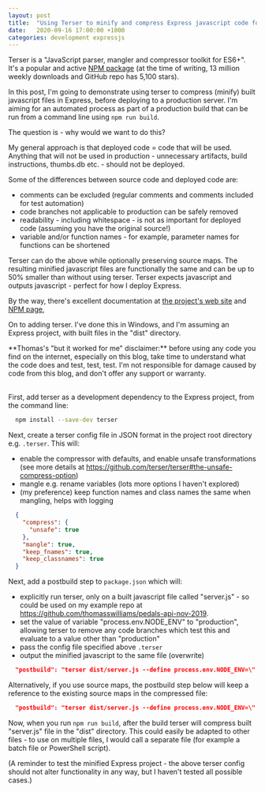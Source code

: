 ```yaml
---
layout: post
title:  "Using Terser to minify and compress Express javascript code for deployment"
date:   2020-09-16 17:00:00 +1000
categories: development expressjs
---
```

Terser is a "JavaScript parser, mangler and compressor toolkit for ES6+". It's a popular and active [NPM package](https://www.npmjs.com/package/terser) (at the time of writing, 13 million weekly downloads and GitHub repo has 5,100 stars).

In this post, I'm going to demonstrate using terser to compress (minify) built javascript files in Express, before deploying to a production server. I'm aiming for an automated process as part of a production build that can be run from a command line using `npm run build`.

The question is - why would we want to do this?

My general approach is that deployed code = code that will be used. Anything that will not be used in production - unnecessary artifacts, build instructions, thumbs.db etc. - should not be deployed.

Some of the differences between source code and deployed code are:

- comments can be excluded (regular comments and comments included for test automation)
- code branches not applicable to production can be safely removed
- readability - including whitespace - is not as important for deployed code (assuming you have the original source!)
- variable and/or function names - for example, parameter names for functions can be shortened

Terser can do the above while optionally preserving source maps. The resulting minified javascript files are functionally the same and can be up to 50% smaller than without using terser. Terser expects javascript and outputs javascript - perfect for how I deploy Express.

By the way, there's excellent documentation at [the project's web site](https://terser.org/docs/cli-usage) and [NPM page](https://www.npmjs.com/package/terser),

On to adding terser. I've done this in Windows, and I'm assuming an Express project, with built files in the "dist" directory.

<div markdown="1" class="note">
**Thomas's "but it worked for me" disclaimer:** before using any code you find on the internet, especially on this blog, take time to understand what the code does and test, test, test. I'm not responsible for damage caused by code from this blog, and don't offer any support or warranty.
</div>
<br/>

First, add terser as a development dependency to the Express project, from the command line:
```bash
  npm install --save-dev terser
```

Next, create a terser config file in JSON format in the project root directory e.g. `.terser`. This will:

- enable the compressor with defaults, and enable unsafe transformations (see more details at <https://github.com/terser/terser#the-unsafe-compress-option>)
- mangle e.g. rename variables (lots more options I haven't explored)
- (my preference) keep function names and class names the same when mangling, helps with logging

```json
  {
    "compress": {
      "unsafe": true
    },
    "mangle": true,
    "keep_fnames": true,
    "keep_classnames": true
  }
```

Next, add a postbuild step to `package.json` which will:

- explicitly run terser, only on a built javascript file called "server.js" - so could be used on my example repo at <https://github.com/thomasswilliams/pedals-api-nov-2019>.
- set the value of variable "process.env.NODE_ENV" to "production", allowing terser to remove any code branches which test this and evaluate to a value other than "production"
- pass the config file specified above `.terser`
- output the minified javascript to the same file (overwrite)

```json
  "postbuild": "terser dist/server.js --define process.env.NODE_ENV=\"'production'\" --config-file .terser -o dist/server.js"
```

Alternatively, if you use source maps, the postbuild step below will keep a reference to the existing source maps in the compressed file:
```json
  "postbuild": "terser dist/server.js --define process.env.NODE_ENV=\"'production'\" --config-file .terser --source-map \"content='dist/server.js.map',root='./src/',url='server.js.map'\" -o dist/server.js"
```

Now, when you run `npm run build`, after the build terser will compress built "server.js" file in the "dist" directory. This could easily be adapted to other files - to use on multiple files, I would call a separate file (for example a batch file or PowerShell script).

(A reminder to test the minified Express project - the above terser config should not alter functionality in any way, but I haven't tested all possible cases.)

